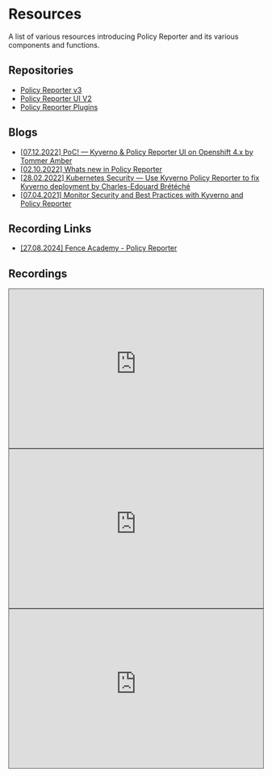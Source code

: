 # Resources

A list of various resources introducing Policy Reporter and its various components and functions.

## Repositories

* [Policy Reporter v3](https://github.com/kyverno/policy-reporter)
* [Policy Reporter UI V2](https://github.com/kyverno/policy-reporter-ui)
* [Policy Reporter Plugins](https://github.com/kyverno/policy-reporter-plugins)

## Blogs

* [[07.12.2022] PoC! — Kyverno & Policy Reporter UI on Openshift 4.x by Tommer Amber](https://medium.com/@tamber/poc-kyverno-policy-reporter-ui-on-openshift-4-x-f79ea6a0818b)
* [[02.10.2022] Whats new in Policy Reporter](https://blog.webdev-jogeleit.de/blog/observe-security-with-policy-reporter/)
* [[28.02.2022] Kubernetes Security — Use Kyverno Policy Reporter to fix Kyverno deployment by Charles-Edouard Brétéché](https://medium.com/@charled.breteche/kubernetes-security-use-kyverno-policy-reporter-to-fix-kyverno-deployment-22f3bb18540c)
* [[07.04.2021] Monitor Security and Best Practices with Kyverno and Policy Reporter](https://blog.webdev-jogeleit.de/blog/monitor-security-with-kyverno-and-policy-reporter/)

## Recording Links

* [[27.08.2024] Fence Academy - Policy Reporter](https://www.youtube.com/watch?v=IpGjBJHlAMw)

## Recordings

<iframe height="315" src="https://www.youtube-nocookie.com/embed/OgFFYKkpEjs?si=MrvFGWrqSGR6uXRw" title="YouTube video player" frameborder="0" allow="accelerometer; autoplay; clipboard-write; encrypted-media; gyroscope; picture-in-picture; web-share" referrerpolicy="strict-origin-when-cross-origin" allowfullscreen width="100%" style="border: 1px solid #555"></iframe>
<br />
<iframe height="315" src="https://www.youtube-nocookie.com/embed/ZJDd40UJwEE" title="YouTube video player" frameborder="0" allow="accelerometer; autoplay; clipboard-write; encrypted-media; gyroscope; picture-in-picture; web-share" allowfullscreen  width="100%" style="border: 1px solid #555"></iframe>
<br />
<iframe height="315" src="https://www.youtube-nocookie.com/embed/PjgAfN2_rkg" title="YouTube video player" frameborder="0" allow="accelerometer; autoplay; clipboard-write; encrypted-media; gyroscope; picture-in-picture; web-share" allowfullscreen width="100%" style="border: 1px solid #555"></iframe>
<br />